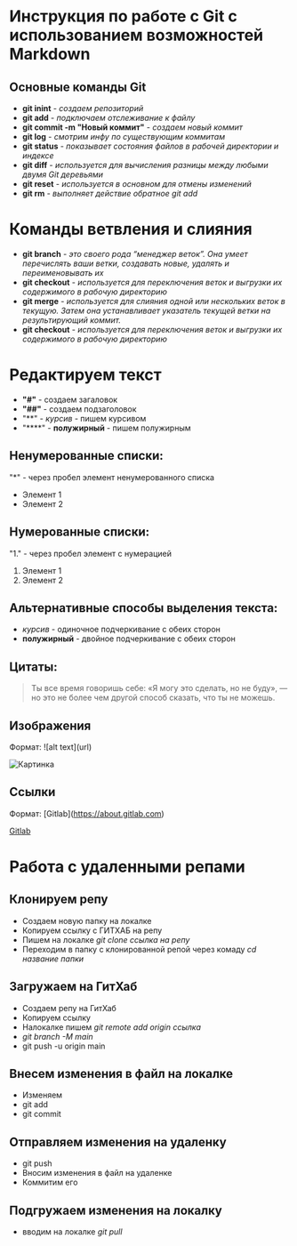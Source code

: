 # Инструкция по работе с Git с использованием возможностей Markdown

## Основные команды Git
* __git inint__ - *создаем репозиторий*
* __git add__ - *подключаем отслеживание к файлу*
* __git commit -m "Новый коммит"__ - *создаем новый коммит*
* __git log__ - *смотрим инфу по существующим коммитам*
* __git status__ - *показывает состояния файлов в рабочей директории и индексе*
* __git diff__ - *используется для вычисления разницы между любыми двумя Git деревьями*
* __git reset__ - *используется в основном для отмены изменений*
* __git rm__ - *выполняет действие обратное git add*

# Команды ветвления и слияния
* __git branch__ - *это своего рода “менеджер веток”. Она умеет перечислять ваши ветки, создавать новые, удалять и переименовывать их*
* __git checkout__ - *используется для переключения веток и выгрузки их содержимого в рабочую директорию*
* __git merge__ - *используется для слияния одной или нескольких веток в текущую. Затем она устанавливает указатель текущей ветки на результирующий коммит.*
* __git checkout__ - *используется для переключения веток и выгрузки их содержимого в рабочую директорию*

# Редактируем текст

* **"#"** - cоздаем загаловок
* **"##"** - создаем подзаголовок 
* "**" -  *курсив* - пишем курсивом
* "****" -   **полужирный** - пишем полужирным
## Ненумерованные списки:
"*" - через пробел элемент ненумерованного списка
* Элемент 1
* Элемент 2
## Нумерованные списки:
"1." - через пробел элемент с нумерацией
1. Элемент 1
2. Элемент 2
## Альтернативные способы выделения текста:
* _курсив_ - одиночное подчеркивание с обеих сторон
* __полужирный__ - двойное подчеркивание с обеих сторон

## Цитаты:
> Ты все время говоришь себе: «Я могу это 
> сделать, но не буду», — но это не более 
> чем другой способ сказать, что ты не 
> можешь.
## Изображения
Формат: \![alt text]\(url)

 ![Картинка](1_sSi5LWkfxZHNVuDLs2j2ug.png)

## Ссылки
Формат: \[Gitlab](https://about.gitlab.com)

[Gitlab](https://about.gitlab.com)

# Работа с удаленными репами

## Клонируем репу

* Создаем новую папку на локалке
* Копируем ссылку с ГИТХАБ на репу
* Пишем на локалке *git clone ссылка на репу*
* Переходим в папку с клонированной репой через комаду *cd название папки*

## Загружаем на ГитХаб

* Создаем репу на ГитХаб
* Копируем ссылку
* Налокалке пишем *git remote add origin ссылка*
* *git branch -M main*
* git push -u origin main

## Внесем изменения в файл на локалке

* Изменяем
* git add
* git commit

## Отправляем изменения на удаленку 

* git push
* Вносим изменения в файл на удаленке
* Коммитим его

## Подгружаем изменения на локалку

* вводим на локалке *git pull*
